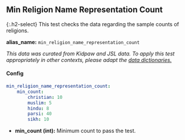 
## Min Religion Name Representation Count

<div class="main-docs" markdown="1"><div class="h3-box" markdown="1">

{:.h2-select}
This test checks the data regarding the sample counts of religions.

**alias_name:** `min_religion_name_representation_count`

<i class="fa fa-info-circle"></i>
<em>This data was curated from Kidpaw and JSL data. To apply this test appropriately in other contexts, please adapt the [data dictionaries.](https://github.com/JohnSnowLabs/nlptest/blob/main/nlptest/transform/utils.py)</em>

#### Config
```yaml
min_religion_name_representation_count:
    min_count: 
        christian: 10
        muslim: 5
        hindu: 8
        parsi: 40
        sikh: 10
```

- **min_count (int):** Minimum count to pass the test.

<!-- #### Examples -->
